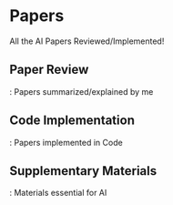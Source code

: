 # Papers
All the AI Papers Reviewed/Implemented!

## Paper Review
: Papers summarized/explained by me

## Code Implementation
: Papers implemented in Code

## Supplementary Materials
: Materials essential for AI
